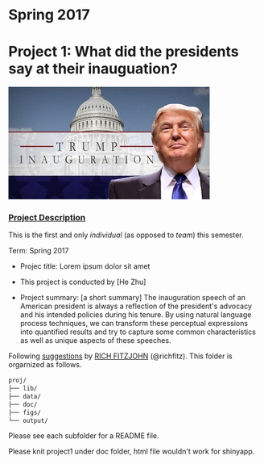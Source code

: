 # Spring 2017
# Project 1: What did the presidents say at their inauguation?

![image](figs/title.jpg)

### [Project Description](doc/)
This is the first and only *individual* (as opposed to *team*) this semester. 

Term: Spring 2017

+ Projec title: Lorem ipsum dolor sit amet
+ This project is conducted by [He Zhu]

+ Project summary: [a short summary]  The inauguration speech of an American president is always a reflection of the president's advocacy and his intended policies during his tenure. By using natural language process techniques, we can transform these perceptual expressions into quantified results and try to capture some common characteristics as well as unique aspects of these speeches.

Following [suggestions](http://nicercode.github.io/blog/2013-04-05-projects/) by [RICH FITZJOHN](http://nicercode.github.io/about/#Team) (@richfitz). This folder is orgarnized as follows.

```
proj/
├── lib/
├── data/
├── doc/
├── figs/
└── output/
```

Please see each subfolder for a README file.

Please knit project1 under doc folder, html file wouldn't work for shinyapp.
